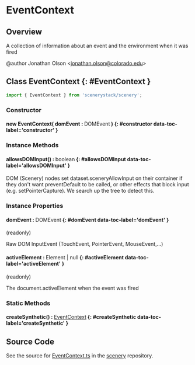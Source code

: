 # EventContext

## Overview

A collection of information about an event and the environment when it was fired

@author Jonathan Olson &lt;jonathan.olson@colorado.edu&gt;

## Class EventContext {: #EventContext }


```js
import { EventContext } from 'scenerystack/scenery';
```
### Constructor

#### new EventContext( domEvent : <span style="font-weight: 400;">DOMEvent</span> ) {: #constructor data-toc-label='constructor' }

### Instance Methods

#### allowsDOMInput() : <span style="font-weight: 400;"><span style="color: hsla(calc(var(--md-hue) + 180deg),80%,40%,1);">boolean</span></span> {: #allowsDOMInput data-toc-label='allowsDOMInput' }

DOM (Scenery) nodes set dataset.sceneryAllowInput on their container if they don't want preventDefault to be called,
or other effects that block input (e.g. setPointerCapture). We search up the tree to detect this.

### Instance Properties

#### domEvent : <span style="font-weight: 400;">DOMEvent</span> {: #domEvent data-toc-label='domEvent' }

(readonly)

Raw DOM InputEvent (TouchEvent, PointerEvent, MouseEvent,...)

#### activeElement : <span style="font-weight: 400;">Element | <span style="color: hsla(calc(var(--md-hue) + 180deg),80%,40%,1);">null</span></span> {: #activeElement data-toc-label='activeElement' }

(readonly)

The document.activeElement when the event was fired

### Static Methods

#### createSynthetic() : <span style="font-weight: 400;">[EventContext](../scenery/EventContext.md)</span> {: #createSynthetic data-toc-label='createSynthetic' }



## Source Code

See the source for [EventContext.ts](https://github.com/phetsims/scenery/blob/main/js/input/EventContext.ts) in the [scenery](https://github.com/phetsims/scenery) repository.
